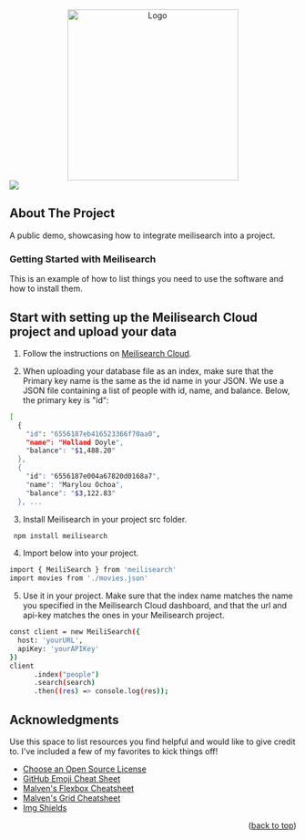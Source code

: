 
<div align="center">
    <img src="https://github.com/saltify-mob/meilisearch-demo/assets/141512659/7c2d7485-3117-4970-81eb-eb15455ccc61" alt="Logo" height="300px">
</div>
<img src="https://github-production-user-asset-6210df.s3.amazonaws.com/93320021/283743255-0ecf7143-f010-410b-aff8-14edc4113e43.gif" />

<!-- ABOUT THE PROJECT -->
## About The Project

A public demo, showcasing how to integrate meilisearch into a project.

### Getting Started with Meilisearch

This is an example of how to list things you need to use the software and how to install them.

## Start with setting up the Meilisearch Cloud project and upload your data

1. Follow the instructions on [Meilisearch Cloud](https://www.meilisearch.com/docs/learn/getting_started/cloud_quick_start).
   
2. When uploading your database file as an index, make sure that the Primary key name is the same as the id name in your JSON. We use a JSON file containing a list of people with id, name, and balance. Below, the primary key is "id":
```sh
[
  {
    "id": "6556187eb416523366f70aa0",
    "name": "Holland Doyle",
    "balance": "$1,488.20"
  },
  {
    "id": "6556187e004a67820d0168a7",
    "name": "Marylou Ochoa",
    "balance": "$3,122.83"
  }, ...
```
3. Install Meilisearch in your project src folder.

```sh
 npm install meilisearch

```
4. Import below into your project.

```sh
import { MeiliSearch } from 'meilisearch'
import movies from './movies.json'
```
5. Use it in your project. Make sure that the index name matches the name you specified in the Meilisearch Cloud dashboard, and that the url and api-key matches the ones in your Meilisearch project.

```sh
const client = new MeiliSearch({
  host: 'yourURL',
  apiKey: 'yourAPIKey'
})
client
      .index("people")
      .search(search)
      .then((res) => console.log(res));
```

<!-- ACKNOWLEDGMENTS -->
## Acknowledgments

Use this space to list resources you find helpful and would like to give credit to. I've included a few of my favorites to kick things off!

* [Choose an Open Source License](https://choosealicense.com)
* [GitHub Emoji Cheat Sheet](https://www.webpagefx.com/tools/emoji-cheat-sheet)
* [Malven's Flexbox Cheatsheet](https://flexbox.malven.co/)
* [Malven's Grid Cheatsheet](https://grid.malven.co/)
* [Img Shields](https://shields.io)
<p align="right">(<a href="#readme-top">back to top</a>)</p>
